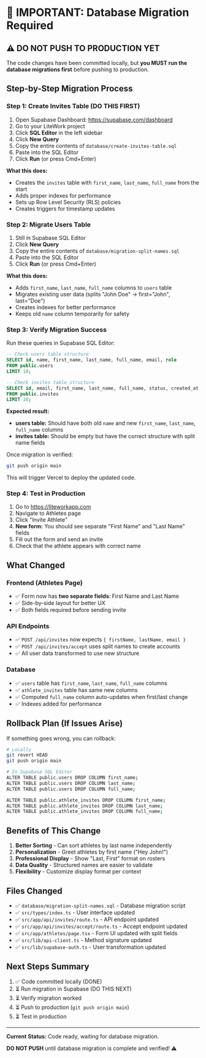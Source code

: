 # 🚨 IMPORTANT: Database Migration Required

## ⚠️ DO NOT PUSH TO PRODUCTION YET

The code changes have been committed locally, but **you MUST run the database migrations first** before pushing to production.

## Step-by-Step Migration Process

### Step 1: Create Invites Table (DO THIS FIRST)

1. Open Supabase Dashboard: https://supabase.com/dashboard
2. Go to your LiteWork project
3. Click **SQL Editor** in the left sidebar
4. Click **New Query**
5. Copy the entire contents of `database/create-invites-table.sql`
6. Paste into the SQL Editor
7. Click **Run** (or press Cmd+Enter)

**What this does:**

- Creates the `invites` table with `first_name`, `last_name`, `full_name` from the start
- Adds proper indexes for performance
- Sets up Row Level Security (RLS) policies
- Creates triggers for timestamp updates

### Step 2: Migrate Users Table

1. Still in Supabase SQL Editor
2. Click **New Query**
3. Copy the entire contents of `database/migration-split-names.sql`
4. Paste into the SQL Editor
5. Click **Run** (or press Cmd+Enter)

**What this does:**

- Adds `first_name`, `last_name`, `full_name` columns to `users` table
- Migrates existing user data (splits "John Doe" → first="John", last="Doe")
- Creates indexes for better performance
- Keeps old `name` column temporarily for safety

### Step 3: Verify Migration Success

Run these queries in Supabase SQL Editor:

```sql
-- Check users table structure
SELECT id, name, first_name, last_name, full_name, email, role
FROM public.users
LIMIT 10;

-- Check invites table structure
SELECT id, email, first_name, last_name, full_name, status, created_at
FROM public.invites
LIMIT 10;
```

**Expected result:**

- **users table:** Should have both old `name` and new `first_name`, `last_name`, `full_name` columns
- **invites table:** Should be empty but have the correct structure with split name fields

Once migration is verified:

```bash
git push origin main
```

This will trigger Vercel to deploy the updated code.

### Step 4: Test in Production

1. Go to https://liteworkapp.com
2. Navigate to Athletes page
3. Click "Invite Athlete"
4. **New form:** You should see separate "First Name" and "Last Name" fields
5. Fill out the form and send an invite
6. Check that the athlete appears with correct name

## What Changed

### Frontend (Athletes Page)

- ✅ Form now has **two separate fields**: First Name and Last Name
- ✅ Side-by-side layout for better UX
- ✅ Both fields required before sending invite

### API Endpoints

- ✅ `POST /api/invites` now expects `{ firstName, lastName, email }`
- ✅ `POST /api/invites/accept` uses split names to create accounts
- ✅ All user data transformed to use new structure

### Database

- ✅ `users` table has `first_name`, `last_name`, `full_name` columns
- ✅ `athlete_invites` table has same new columns
- ✅ Computed `full_name` column auto-updates when first/last change
- ✅ Indexes added for performance

## Rollback Plan (If Issues Arise)

If something goes wrong, you can rollback:

```bash
# Locally
git revert HEAD
git push origin main

# In Supabase SQL Editor
ALTER TABLE public.users DROP COLUMN first_name;
ALTER TABLE public.users DROP COLUMN last_name;
ALTER TABLE public.users DROP COLUMN full_name;

ALTER TABLE public.athlete_invites DROP COLUMN first_name;
ALTER TABLE public.athlete_invites DROP COLUMN last_name;
ALTER TABLE public.athlete_invites DROP COLUMN full_name;
```

## Benefits of This Change

1. **Better Sorting** - Can sort athletes by last name independently
2. **Personalization** - Greet athletes by first name ("Hey John!")
3. **Professional Display** - Show "Last, First" format on rosters
4. **Data Quality** - Structured names are easier to validate
5. **Flexibility** - Customize display format per context

## Files Changed

- ✅ `database/migration-split-names.sql` - Database migration script
- ✅ `src/types/index.ts` - User interface updated
- ✅ `src/app/api/invites/route.ts` - API endpoint updated
- ✅ `src/app/api/invites/accept/route.ts` - Accept endpoint updated
- ✅ `src/app/athletes/page.tsx` - Form UI updated with split fields
- ✅ `src/lib/api-client.ts` - Method signature updated
- ✅ `src/lib/supabase-auth.ts` - User transformation updated

## Next Steps Summary

1. ✅ Code committed locally (DONE)
2. ⏳ Run migration in Supabase (DO THIS NEXT)
3. ⏳ Verify migration worked
4. ⏳ Push to production (`git push origin main`)
5. ⏳ Test in production

---

**Current Status:** Code ready, waiting for database migration.

**DO NOT PUSH** until database migration is complete and verified! ⚠️
